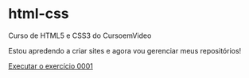# html-css
 Curso de HTML5 e CSS3 do CursoemVideo

 Estou apredendo a criar sites e agora vou gerenciar meus repositórios!

 <a href="https://lyankaleu.github.io/html-css/exercícios/ex001/index.html">Executar o exercício 0001</a>
